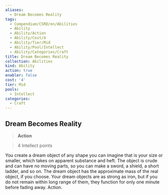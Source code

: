 ```yaml
---
aliases:
  - Dream Becomes Reality
tags:
  - Compendium/CSRD/en/Abilities
  - Ability
  - Ability/Action
  - Ability/Cost/4
  - Ability/Tier/Mid
  - Ability/Pool/Intellect
  - Ability/Categories/Craft
title: Dream Becomes Reality
collection: Abilities
kind: Ability
action: true
enabler: false
cost: '4'
tier: Mid
pools:
  - Intellect
categories:
  - Craft
---
```

## Dream Becomes Reality    
>**Action**    
>4 Intellect points  
    
You create a dream object of any shape you can imagine that is your size or smaller, which takes on apparent substance and heft. The object is crude and can have no moving parts, so you can make a sword, a shield, a short ladder, and so on. The dream object has the approximate mass of the real object, if you choose. Your dream objects are as strong as iron, but if you do not remain within long range of them, they function for only one minute before fading away. Action.